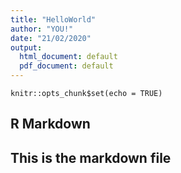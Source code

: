 ```yaml
---
title: "HelloWorld"
author: "YOU!"
date: "21/02/2020"
output:
  html_document: default
  pdf_document: default
---
```


```{r setup, include=FALSE}
knitr::opts_chunk$set(echo = TRUE)
```

## R Markdown


## This is the markdown file